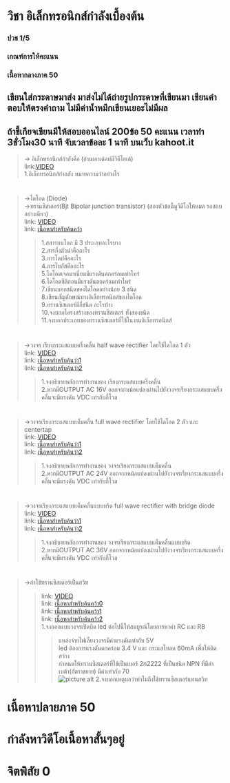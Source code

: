 # วิชา อิเล็กทรอนิกส์กำลังเบื้องต้น <br />
### ปวช 1/5 <br />
### เกณฑ์การให้คะแนน <br />
 ### เนื้อหากลางภาค 50 <br />
##	เขียนใส่กระดาษมาส่ง มาส่งไม่ได้ถ่ายรูปกระดาษที่เขียนมา เขียนคำตอบให้ตรงคำถาม ไม่มีค่าน้ำหมึกเขียนเยอะไม่มีผล <br />
##	ถ้าขี้เกียจเขียนมีให้สอบออนไลน์ 200ข้อ 50 คะแนน  เวลาทำ 3ชั่วโมง30 นาที จับเวลาข้อละ 1 นาที บนเว็บ kahoot.it <br />
> -> อิเล็กทรอนิกส์กำลังคือ (อ่านเอาเด้อบ่มีวิดีโอเด้) <br />
 link:[VIDEO](https://images-se-ed.com/ws/Storage/PDF/978616/083/9786160831074PDF.pdf) <br />
 1.อิเล็กทรอนิกส์กำลลัง หมายความว่าอย่างไร <br />
#
> ->ไดโอด (Diode) <br />
> ->ทรานซิสเตอร์(Bjt Bipolar junction transistor) (สองหัวข้อนี้ดูวีดีโอให้หมด รอสอบอย่างเดียว) <br />
 link: [VIDEO](https://www.youtube.com/watch?v=s7oauMyWPnU) <br />
 link: [เนื้อหาสำหรับค้นคว้า](http://www.g-tech.ac.th/vdo/ELECTRICdoc/วิชาช่าง/E-BOOK%20BASIC%20ELECTRIC%20AND%20ELECTRONICS/อุปกรณ์อิเล็กทรอนิกส์/บทที่%202%20ไดโอด.pdf) <br />
>> 1.สสารบนโลก มี 3 ประเภทอะไรบาง <br />
>> 2.สารกึ่งตัวนำคืออะไร <br />
>> 3.การโดปคืออะไร <br />
>> 4.การไบอัสคืออะไร <br />
>> 5.ไดโอดเจอมาเนี่ยมมีแรงดันตกคร่อมเท่าไหร่ <br />
>> 6.ไดโอดซิลิกอนมีแรงดันตกคร่อมเท่าไหร่ <br />
>> 7.เขียนบอกชนิดของไดโอดอย่างน้อย 3 ชนิด <br />
>> 8.เขียนสัญลักษณ์ทางอิเล็กทรอนิกส์ของไดโอด <br />
>> 9.ทรานซิสเตอร์มีกี่ชนิด อะไรบ้าง <br />
>> 10.จงบอกโครงสร้างของทรานซิสเตอร์ ทั้งสองชนิด <br />
>> 11.จงบอกประเภทของทรานซิสเตอร์ที่ใช้ในงานอิเล็กทรอนิกส์ <br />
#
> ->วงจร เรียงกระแสแบบครึ่งคลื่น half wave rectifier โดยใช้ไดโอด 1 ตัว <br />
link: [VIDEO](https://www.youtube.com/watch?v=wICw-4dLmTs) <br />
link: [เนื้อหาสำหรับค้นว่า1](http://www.g-tech.ac.th/vdo/ELECTRICdoc/วิชาช่าง/E-BOOK%20BASIC%20ELECTRIC%20AND%20ELECTRONICS/อุปกรณ์อิเล็กทรอนิกส์และวงจร/บทที่%202%20วงจรเรียงกระแส.pdf) <br />
link: [เนื้อหาสำหรับค้นว่า2](https://powerelectronics-21052112.blogspot.com/2019/05/rectifier-circuit.html) <br />
>> 1.จงอธิบายหลักการทำงานของ เรียงกระแสแบบครึ่งคลื่น <br />
>> 2.หากมีOUTPUT AC 16V ออกจากหม้อแปลงผ่านไปยังวงจรเรียงกระแสแบบครึ่งคลื่นจะมีแรงดัน VDC เท่ากับกี่โวล <br />
#
> ->วงจรเรียงกระแสแบบเต็มคลื่น full wave rectifier โดยใช้ไดโอด 2 ตัว และ centertap <br />
link: [VIDEO](https://www.youtube.com/watch?v=wMcPNPMOgjc) <br />
link: [เนื้อหาสำหรับค้นว่า1](http://www.g-tech.ac.th/vdo/ELECTRICdoc/วิชาช่าง/E-BOOK%20BASIC%20ELECTRIC%20AND%20ELECTRONICS/อุปกรณ์อิเล็กทรอนิกส์และวงจร/บทที่%202%20วงจรเรียงกระแส.pdf) <br />
link: [เนื้อหาสำหรับค้นว่า2](https://powerelectronics-21052112.blogspot.com/2019/05/rectifier-circuit.html) <br />
>> 1.จงอธิบายหลักการทำงานของ วงจรเรียงกระแสแบบเต็มคลื่น <br />
>> 2.หากมีOUTPUT AC 24V ออกจากหม้อแปลงผ่านไปยังวงจรเรียงกระแสแบบครึ่งคลื่นจะมีแรงดัน VDC เท่ากับกี่โวล <br />
#
> ->วงจรเรียงกระแสแบบเต็มคลื่นแบบบริด full wave rectifier with bridge diode <br />
link: [VIDEO](https://www.youtube.com/watch?v=VO1giThjsCU) <br />
link: [เนื้อหาสำหรับค้นว่า1](http://www.g-tech.ac.th/vdo/ELECTRICdoc/วิชาช่าง/E-BOOK%20BASIC%20ELECTRIC%20AND%20ELECTRONICS/อุปกรณ์อิเล็กทรอนิกส์และวงจร/บทที่%202%20วงจรเรียงกระแส.pdf) <br />
link: [เนื้อหาสำหรับค้นว่า2](https://powerelectronics-21052112.blogspot.com/2019/05/rectifier-circuit.html) <br />
>> 1.จงอธิบายหลักการทำงานของ วงจรเรียงกระแสแบบเต็มคลื่นแบบบริด <br />
>> 2.หากมีOUTPUT AC 36V ออกจากหม้อแปลงผ่านไปยังวงจรเรียงกระแสแบบครึ่งคลื่นจะมีแรงดัน VDC เท่ากับกี่โวล <br />
#
> ->กำใช้ทรานซิสเตอร์เป็นสวิท <br />
>> link: [VIDEO](https://www.youtube.com/watch?v=X1Ux1noN0w4) <br /> 
>> link: [เนื้อหาสำหรับค้นคว้า0](https://www.cpe.ku.ac.th/~yuen/204471/device/diode_transistor/transistor.htm) <br />
>> link: [เนื้อหาสำหรับค้นคว้า1](https://commandronestore.com/learning/transistor001.php) <br />
>> link: [เนื้อหาสำหรับค้นคว้า2](http://icelectronic.com/beginner/study/trancirc.htm) <br />
>> 1.จงออกแบบวงจรเปิดบิด led ต่อไปนี้ให้สมบูรณ์โดยการหาค่า RC และ RB <br />
>>> แหล่งจ่ายไฟเลี้ยงวงจรมีค่าแรงดันเท่ากับ 5V  <br />
>>> led ต้องการแรงดันตกคร่อม 3.4 V และ กระแสโหลด 60mA เพื่อให้ติดสว่าง <br />
>>> กำหนดให้ทรานซิสเตอร์ที่ใช้เป็นเบอร์ 2n2222 ที่เป็นชนิด NPN ที่มีค่าเบต้า(อัตราขยาย) มีค่าเท่ากับ 70 <br />
![picture alt](https://www.img.in.th/images/a6e7b4670bd8b5339a541cc34e4f442c.png)
>> 2.จงบอกเหตุผลว่าทำไมถึงใช้ทรานซิสเตอร์แทนสวิท <br />
# เนื้อหาปลายภาค 50 <br />
# กำลังหาวิดีโอเนื้อหาสั้นๆอยู่ <br />
# จิตพิสัย 0 <br />

